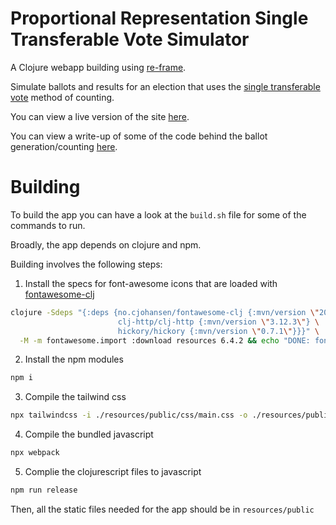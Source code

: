 # Proportional Representation Single Transferable Vote Simulator

A Clojure webapp building using [re-frame](https://github.com/day8/re-frame).

Simulate ballots and results for an election that uses the [single transferable vote](https://en.wikipedia.org/wiki/Single_transferable_vote) method of counting.

You can view a live version of the site [here](https://eoin.site/prstv/).

You can view a write-up of some of the code behind the ballot generation/counting [here](https://eoin.site/prstv-docs/).

# Building

To build the app you can have a look at the `build.sh` file for some of the commands to run. 

Broadly, the app depends on clojure and npm.

Building involves the following steps:

1. Install the specs for font-awesome icons that are loaded with [fontawesome-clj](https://github.com/cjohansen/fontawesome-clj)

``` sh
clojure -Sdeps "{:deps {no.cjohansen/fontawesome-clj {:mvn/version \"2024.01.22\"} \
                        clj-http/clj-http {:mvn/version \"3.12.3\"} \
                        hickory/hickory {:mvn/version \"0.7.1\"}}}" \
  -M -m fontawesome.import :download resources 6.4.2 && echo "DONE: fontawesome icon spec downloaded to resources/font-awesome "
```

2. Install the npm modules

``` sh
npm i
```

3. Compile the tailwind css

``` sh
npx tailwindcss -i ./resources/public/css/main.css -o ./resources/public/css/tw.css 
```

4. Compile the bundled javascript

``` sh
npx webpack
```

5. Complie the clojurescript files to javascript

``` sh
npm run release
```

Then, all the static files needed for the app should be in `resources/public`
